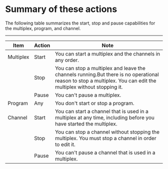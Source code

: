 # Summary of these actions<a name="multiplex-start-stop-pause-summary"></a>

The following table summarizes the start, stop and pause capabilities for the multiplex, program, and channel\.


****  

| Item | Action | Note | 
| --- | --- | --- | 
| Multiplex | Start | You can start a multiplex and the channels in any order\. | 
|  | Stop | You can stop a multiplex and leave the channels running\.But there is no operational reason to stop a multiplex\. You can edit the multiplex without stopping it\. | 
|  | Pause | You can't pause a multiplex\. | 
| Program | Any | You don't start or stop a program\. | 
| Channel | Start | You can start a channel that is used in a multiplex at any time, including before you have started the multiplex\. | 
|  | Stop | You can stop a channel without stopping the multiplex\. You must stop a channel in order to edit it\. | 
|  | Pause | You can't pause a channel that is used in a multiplex\. | 